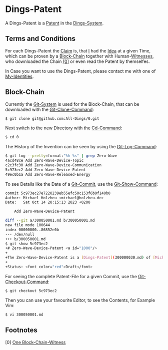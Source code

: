 # Dings-Patent <a id="1"/>

A Dings-Patent is a [Patent](670022.md) in the [Dings-System](300000007.md).

## Terms and Conditions <a id="1000"/>

For each Dings-Patent the [Claim](130000040.md) is, that [I](0.md) had the [Idea](600012.md) at a given Time, which can be proven by a [Block-Chain](2000218.md) together with Human-[Witnesses](11000004.md), who downloaded the Chain [[0]](#10001) or even read the Patent by themselfes.

In Case you want to use the Dings-Patent, please contact me with one of [My-Identities](0.md#1000).

## Block-Chain <a id="2000"/>

Currently the [Git-System](58.md) is used for the Block-Chain, that can be downloaded with the [Git-Clone-Command](9000086.md):

```bash
$ git clone git@github.com:All-Dings/0.git
```

Next switch to the new Directory with the [Cd-Command](9000115.md):

```bash
$ cd 0
```

The History of the Invention can be seen by using the [Git-Log-Command](9000141.md):

```bash
$ git log --pretty=format:"%h %s" | grep Zero-Wave
4acd48ce Add Zero-Wave-Device-Topic
c2c3fc30 Add Zero-Wave-Device-Communication
5c973ec2 Add Zero-Wave-Device-Patent
49ec0b1a Add Zero-Wave-Released-Energy
```

To see Details like the Date of a [Git-Commit](9000070.md), use the [Git-Show-Command](2000234.md):

```bash
commit 5c973ec27e7220239eb55efc50c153f6b0f140b0
Author: Michael Holzheu <michael@holzheu.de>
Date:   Sat Oct 14 20:15:13 2023 +0200

    Add Zero-Wave-Device-Patent

diff --git a/300050001.md b/300050001.md
new file mode 100644
index 00000000..86852e0b
--- /dev/null
+++ b/300050001.md
$ git show 5c973ec2
+# Zero-Wave-Device-Patent <a id="1000"/>
+
+The Zero-Wave-Device-Patent is a [Dings-Patent](300000030.md) of [Michael_Holzheu](0.md) for a [Zero-Wave-Device](20000021.md).
+
+Status: <font color="red">Draft</font>
```

For seeing the complete Patent-File for a given Commit, use the [Git-Checkout-Command](9000071.md):

```
$ git checkout 5c973ec2
```

Then you can use your favourite Editor, to see the Contents, for Example Vim:

```bash
$ vi 300050001.md
```

## Footnotes <a id="10000"/>

[<a id="10001"/>0] [One Block-Chain-Witness](23.md#12010)

